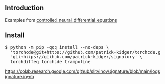 <h2>Introduction</h2>

Examples from
[controlled_neural_differential_equations](https://github.com/datasig-ac-uk/signature_applications/tree/master/controlled_neural_differential_equations)

<h2>Install</h2>

<pre>
$ python -m pip -qqq install --no-deps \
  'torchcde@git+https://github.com/patrick-kidger/torchcde.git@4620b4b8bfb08416f4871c9e76510b69439ee916' \
  'git+https://github.com/patrick-kidger/signatory' \
  torchdiffeq torchsde trampoline
</pre>

https://colab.research.google.com/github/slitvinov/signature/blob/main/logsignature.ipynb

